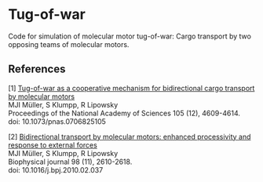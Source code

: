 # Tug-of-war

Code for simulation of molecular motor tug-of-war: Cargo transport by two opposing teams of molecular motors. 



## References

[1] [Tug-of-war as a cooperative mechanism for bidirectional cargo transport by molecular motors](http://www.pnas.org/content/105/12/4609.long)<br>
MJI Müller, S Klumpp, R Lipowsky<br>
Proceedings of the National Academy of Sciences 105 (12), 4609-4614.<br>
doi: 10.1073/pnas.0706825105


[2] [Bidirectional transport by molecular motors: enhanced processivity and response to external forces](http://www.cell.com/biophysj/abstract/S0006-3495(10)00315-2)<br>
MJI Müller, S Klumpp, R Lipowsky<br>
Biophysical journal 98 (11), 2610-2618.<br>
doi: 10.1016/j.bpj.2010.02.037
